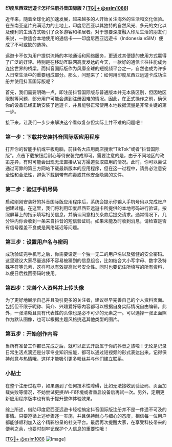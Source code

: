 **印度尼西亚远遊卡怎样注册抖音国际版？[[TG💪+ @esim1088](https://t.me/s/esim1088)]**

近年来，随着全球化的加速发展，越来越多的人开始关注海外的生活和文化体验。在东南亚这片充满活力的土地上，印度尼西亚以其独特的自然风光、多元的文化以及便利的生活方式吸引了众多游客和移居者。对于想要深度融入印尼生活的朋友们来说，一款适合本地使用的通信卡——印度尼西亚远遊卡（Indonesia eSIM）便成了不可或缺的选择。

远遊卡不仅为用户提供流畅的本地通话和网络服务，更通过其便捷的使用方式赢得了广泛的好评。特别是在移动互联网高度发达的今天，一款好的通信卡往往能成为连接世界的桥梁。而抖音国际版作为风靡全球的短视频平台之一，自然也成为许多人日常生活中的重要组成部分。那么，问题来了：如何用印度尼西亚远遊卡成功注册并使用抖音国际版呢？

首先，我们需要明确一点，即注册抖音国际版与普通版本并无本质区别，但因地区限制等问题，部分用户可能会遇到注册困难的情况。因此，在正式操作之前，确保你的设备已经正确安装了远遊卡，并且能够正常使用本地数据流量是非常关键的第一步。

接下来，让我们一步步来解决这个看似复杂但实际上并不难的问题吧！

### 第一步：下载并安装抖音国际版应用程序

打开你的智能手机或平板电脑，前往各大应用商店搜索“TikTok”或者“抖音国际版”。点击下载按钮后耐心等待安装完成即可。需要注意的是，由于不同地区的政策差异，有时可能会出现无法直接从官方渠道获取应用的情况。此时，你可以尝试通过可靠的第三方网站下载最新版本的应用程序，但在这一过程中，请务必注意安全性和合法性，避免下载到带有病毒或其他安全隐患的文件。

### 第二步：验证手机号码

启动刚刚安装好的抖音国际版应用程序后，系统会提示你输入手机号码以完成账户创建过程。在这里，我们将利用印度尼西亚远遊卡所提供的本地号码进行验证。按照屏幕上的指示填写相关信息，并确认同意相关条款后提交请求。通常情况下，几分钟内你会收到一条来自抖音的短信验证码。如果未能及时收到消息，请检查是否有信号覆盖不良或是网络延迟等问题。

### 第三步：设置用户名与密码

成功验证完手机号之后，你需要设定一个独一无二的用户名以及强健的安全密码。这里建议大家尽量选择不容易被猜到的信息组合，比如结合大小写字母、数字及特殊字符等元素，这样可以有效提高账号安全性。同时也要记住所填写的所有资料，以便日后找回密码时使用。

### 第四步：完善个人资料并上传头像

为了更好地展示自己并且吸引更多的关注者，建议尽早完善自己的个人资料页面。包括但不限于昵称、简介、兴趣爱好等内容都可以根据自身实际情况自由编辑。此外，一张清晰且具有代表性的头像也是必不可少的元素之一。可以选择一张正面照作为默认图像，也可以根据主题风格挑选其他类型的图片。

### 第五步：开始创作内容

当所有准备工作都已完成之后，就可以正式开启属于你的抖音之旅啦！无论是记录日常生活点滴还是分享专业知识技能，都可以通过短视频的形式表达出来。记得保持创意与热情哦，这样才能吸引更多粉丝并与他们建立联系。

### 小贴士

在整个注册过程中，如果遇到了任何技术性障碍，比如无法接收到验证码、页面加载失败等情况，不妨尝试更换Wi-Fi环境或者重启设备后再试一次。另外，定期更新应用程序版本也有助于提升整体体验效果。

综上所述，借助印度尼西亚远遊卡轻松搞定抖音国际版注册并不是一件遥不可及的事情。只要遵循上述步骤逐一实施，并且保持耐心与细心的态度，相信每一位用户都能够顺利加入这个精彩纷呈的社交平台。最后再次提醒大家，在享受科技带来的便利之余，也要时刻牢记保护个人信息的重要性哦！

[[TG💪+ @esim1088](https://t.me/s/esim1088) ![Image](https://i.postimg.cc/4NQfJmqS/Snipaste-2025-05-13-00-14-12.png)]